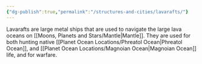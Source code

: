 ```yaml
---
{"dg-publish":true,"permalink":"/structures-and-cities/lavarafts/"}
---
```


Lavarafts are large metal ships that are used to navigate the large lava oceans on [[Moons, Planets and Stars/Mantle\|Mantle]]. They are used for both hunting native [[Planet Ocean Locations/Phreatol Ocean\|Phreatol Ocean]], and [[Planet Ocean Locations/Magnoian Ocean\|Magnoian Ocean]] life, and for warfare.